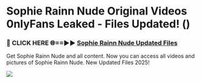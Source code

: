 # Sophie Rainn Nude Original Videos 0nlyFans Leaked - Files Updated! ()

<h3>🔴 CLICK HERE 🌐==►► <a href="https://tinyurl.com/2p9ay9w9" rel="nofollow">Sophie Rainn Nude Updated Files</a></h3>

Get Sophie Rainn Nude and all content. Now you can access all videos and pictures of Sophie Rainn Nude. New Updated Files 2025!

[![](https://i.imgur.com/KQgVmj3.gif)](https://tinyurl.com/2p9ay9w9)
